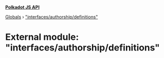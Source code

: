 **[Polkadot JS API](../README.md)**

[Globals](../globals.md) › ["interfaces/authorship/definitions"](_interfaces_authorship_definitions_.md)

# External module: "interfaces/authorship/definitions"